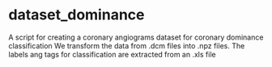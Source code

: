 # dataset_dominance
A script for creating a coronary angiograms dataset for coronary dominance classification
We transform the  data from .dcm files into .npz files. The labels ang tags for classification are extracted from an .xls file
